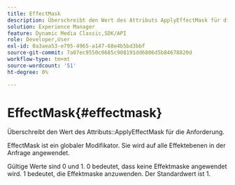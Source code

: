 ```yaml
---
title: EffectMask
description: Überschreibt den Wert des Attributs ApplyEffectMask für die Anforderung.
solution: Experience Manager
feature: Dynamic Media Classic,SDK/API
role: Developer,User
exl-id: 0a3aea53-e795-4965-a147-68e4b5bd3bbf
source-git-commit: 7a07ec9550c0685c908191dd6806d5b84678820d
workflow-type: tm+mt
source-wordcount: '51'
ht-degree: 0%

---
```


# EffectMask{#effectmask}

Überschreibt den Wert des Attributs::ApplyEffectMask für die Anforderung.

EffectMask ist ein globaler Modifikator. Sie wird auf alle Effektebenen in der Anfrage angewendet.

Gültige Werte sind 0 und 1. 0 bedeutet, dass keine Effektmaske angewendet wird. 1 bedeutet, die Effektmaske anzuwenden. Der Standardwert ist 1.
